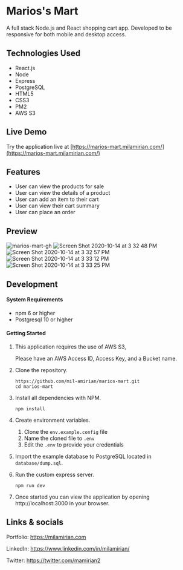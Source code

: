 # Marios's Mart

A full stack Node.js and React shopping cart app. Developed to be responsive for both mobile and desktop access.

## Technologies Used

- React.js
- Node
- Express
- PostgreSQL
- HTML5
- CSS3
- PM2
- AWS S3

## Live Demo

Try the application live at [https://marios-mart.milamirian.com/](https://marios-mart.milamirian.com/)

## Features

- User can view the products for sale
- User can view the details of a product
- User can add an item to their cart
- User can view their cart summary
- User can place an order

## Preview

![marios-mart-gh](https://user-images.githubusercontent.com/62856013/96052554-aa1b4680-0e32-11eb-861c-56f072f4db6a.png)
![Screen Shot 2020-10-14 at 3 32 48 PM](https://user-images.githubusercontent.com/62856013/96052562-ac7da080-0e32-11eb-99c3-879198fe3733.png)
![Screen Shot 2020-10-14 at 3 32 57 PM](https://user-images.githubusercontent.com/62856013/96052567-af789100-0e32-11eb-92cf-519c8abdcbf3.png)
![Screen Shot 2020-10-14 at 3 33 12 PM](https://user-images.githubusercontent.com/62856013/96052572-b1daeb00-0e32-11eb-8c37-13d4d0868921.png)
![Screen Shot 2020-10-14 at 3 33 25 PM](https://user-images.githubusercontent.com/62856013/96052577-b56e7200-0e32-11eb-9781-feec09287492.png)


## Development

#### System Requirements

- npm 6 or higher
- Postgresql 10 or higher

#### Getting Started

1. This application requires the use of AWS S3, 
   
   Please have an AWS Access ID, Access Key, and a Bucket name.

2. Clone the repository.

    ```shell
    https://github.com/mil-amirian/marios-mart.git
    cd marios-mart
    ```

3. Install all dependencies with NPM.

    ```shell
    npm install
    ```

4. Create environment variables.

    1. Clone the `env.example.config` file
    1. Name the cloned file to `.env`
    1. Edit the `.env` to provide your credentials

5. Import the example database to PostgreSQL located in `database/dump.sql`.


6. Run the custom express server.

    ```shell
    npm run dev
    ```

7. Once started you can view the application by opening http://localhost:3000 in your browser.

## Links & socials

Portfolio: https://milamirian.com

LinkedIn: https://www.linkedin.com/in/milamirian/

Twitter: https://twitter.com/mamirian2

